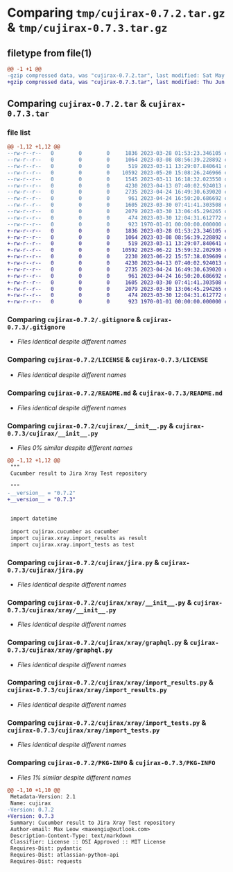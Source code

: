 # Comparing `tmp/cujirax-0.7.2.tar.gz` & `tmp/cujirax-0.7.3.tar.gz`

## filetype from file(1)

```diff
@@ -1 +1 @@
-gzip compressed data, was "cujirax-0.7.2.tar", last modified: Sat May 20 15:08:32 2023, max compression
+gzip compressed data, was "cujirax-0.7.3.tar", last modified: Thu Jun 22 16:01:29 2023, max compression
```

## Comparing `cujirax-0.7.2.tar` & `cujirax-0.7.3.tar`

### file list

```diff
@@ -1,12 +1,12 @@
--rw-r--r--   0        0        0     1836 2023-03-28 01:53:23.346105 cujirax-0.7.2/.gitignore
--rw-r--r--   0        0        0     1064 2023-03-08 08:56:39.228892 cujirax-0.7.2/LICENSE
--rw-r--r--   0        0        0      519 2023-03-11 13:29:07.840641 cujirax-0.7.2/README.md
--rw-r--r--   0        0        0    10592 2023-05-20 15:08:26.246966 cujirax-0.7.2/cujirax/__init__.py
--rw-r--r--   0        0        0     1545 2023-03-11 16:18:32.023550 cujirax-0.7.2/cujirax/cucumber.py
--rw-r--r--   0        0        0     4230 2023-04-13 07:40:02.924013 cujirax-0.7.2/cujirax/jira.py
--rw-r--r--   0        0        0     2735 2023-04-24 16:49:30.639020 cujirax-0.7.2/cujirax/xray/__init__.py
--rw-r--r--   0        0        0      961 2023-04-24 16:50:20.686692 cujirax-0.7.2/cujirax/xray/graphql.py
--rw-r--r--   0        0        0     1605 2023-03-30 07:41:41.303508 cujirax-0.7.2/cujirax/xray/import_results.py
--rw-r--r--   0        0        0     2079 2023-03-30 13:06:45.294265 cujirax-0.7.2/cujirax/xray/import_tests.py
--rw-r--r--   0        0        0      474 2023-03-30 12:04:31.612772 cujirax-0.7.2/pyproject.toml
--rw-r--r--   0        0        0      923 1970-01-01 00:00:00.000000 cujirax-0.7.2/PKG-INFO
+-rw-r--r--   0        0        0     1836 2023-03-28 01:53:23.346105 cujirax-0.7.3/.gitignore
+-rw-r--r--   0        0        0     1064 2023-03-08 08:56:39.228892 cujirax-0.7.3/LICENSE
+-rw-r--r--   0        0        0      519 2023-03-11 13:29:07.840641 cujirax-0.7.3/README.md
+-rw-r--r--   0        0        0    10592 2023-06-22 15:59:32.202936 cujirax-0.7.3/cujirax/__init__.py
+-rw-r--r--   0        0        0     2230 2023-06-22 15:57:38.039609 cujirax-0.7.3/cujirax/cucumber.py
+-rw-r--r--   0        0        0     4230 2023-04-13 07:40:02.924013 cujirax-0.7.3/cujirax/jira.py
+-rw-r--r--   0        0        0     2735 2023-04-24 16:49:30.639020 cujirax-0.7.3/cujirax/xray/__init__.py
+-rw-r--r--   0        0        0      961 2023-04-24 16:50:20.686692 cujirax-0.7.3/cujirax/xray/graphql.py
+-rw-r--r--   0        0        0     1605 2023-03-30 07:41:41.303508 cujirax-0.7.3/cujirax/xray/import_results.py
+-rw-r--r--   0        0        0     2079 2023-03-30 13:06:45.294265 cujirax-0.7.3/cujirax/xray/import_tests.py
+-rw-r--r--   0        0        0      474 2023-03-30 12:04:31.612772 cujirax-0.7.3/pyproject.toml
+-rw-r--r--   0        0        0      923 1970-01-01 00:00:00.000000 cujirax-0.7.3/PKG-INFO
```

### Comparing `cujirax-0.7.2/.gitignore` & `cujirax-0.7.3/.gitignore`

 * *Files identical despite different names*

### Comparing `cujirax-0.7.2/LICENSE` & `cujirax-0.7.3/LICENSE`

 * *Files identical despite different names*

### Comparing `cujirax-0.7.2/README.md` & `cujirax-0.7.3/README.md`

 * *Files identical despite different names*

### Comparing `cujirax-0.7.2/cujirax/__init__.py` & `cujirax-0.7.3/cujirax/__init__.py`

 * *Files 0% similar despite different names*

```diff
@@ -1,12 +1,12 @@
 """
 Cucumber result to Jira Xray Test repository
 
 """
-__version__ = "0.7.2"
+__version__ = "0.7.3"
 
 
 import datetime
 
 import cujirax.cucumber as cucumber
 import cujirax.xray.import_results as result
 import cujirax.xray.import_tests as test
```

### Comparing `cujirax-0.7.2/cujirax/jira.py` & `cujirax-0.7.3/cujirax/jira.py`

 * *Files identical despite different names*

### Comparing `cujirax-0.7.2/cujirax/xray/__init__.py` & `cujirax-0.7.3/cujirax/xray/__init__.py`

 * *Files identical despite different names*

### Comparing `cujirax-0.7.2/cujirax/xray/graphql.py` & `cujirax-0.7.3/cujirax/xray/graphql.py`

 * *Files identical despite different names*

### Comparing `cujirax-0.7.2/cujirax/xray/import_results.py` & `cujirax-0.7.3/cujirax/xray/import_results.py`

 * *Files identical despite different names*

### Comparing `cujirax-0.7.2/cujirax/xray/import_tests.py` & `cujirax-0.7.3/cujirax/xray/import_tests.py`

 * *Files identical despite different names*

### Comparing `cujirax-0.7.2/PKG-INFO` & `cujirax-0.7.3/PKG-INFO`

 * *Files 1% similar despite different names*

```diff
@@ -1,10 +1,10 @@
 Metadata-Version: 2.1
 Name: cujirax
-Version: 0.7.2
+Version: 0.7.3
 Summary: Cucumber result to Jira Xray Test repository
 Author-email: Max Leow <maxengiu@outlook.com>
 Description-Content-Type: text/markdown
 Classifier: License :: OSI Approved :: MIT License
 Requires-Dist: pydantic
 Requires-Dist: atlassian-python-api
 Requires-Dist: requests
```

